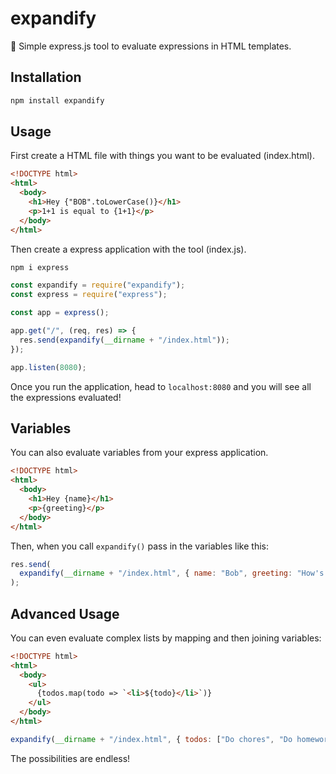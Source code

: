 # expandify

🚀 Simple express.js tool to evaluate expressions in HTML templates.

## Installation

```sh
npm install expandify
```

## Usage

First create a HTML file with things you want to be evaluated (index.html).

```html
<!DOCTYPE html>
<html>
  <body>
    <h1>Hey {"BOB".toLowerCase()}</h1>
    <p>1+1 is equal to {1+1}</p>
  </body>
</html>
```

Then create a express application with the tool (index.js).

```sh
npm i express
```

```js
const expandify = require("expandify");
const express = require("express");

const app = express();

app.get("/", (req, res) => {
  res.send(expandify(__dirname + "/index.html"));
});

app.listen(8080);
```

Once you run the application, head to `localhost:8080` and you will see all
the expressions evaluated!

## Variables

You can also evaluate variables from your express application.

```html
<!DOCTYPE html>
<html>
  <body>
    <h1>Hey {name}</h1>
    <p>{greeting}</p>
  </body>
</html>
```

Then, when you call ```expandify()``` pass in the variables like this:

```js
res.send(
  expandify(__dirname + "/index.html", { name: "Bob", greeting: "How's life!" })
);
```

## Advanced Usage
You can even evaluate complex lists by mapping and then joining variables:
```html
<!DOCTYPE html>
<html>
  <body>
    <ul>
      {todos.map(todo => `<li>${todo}</li>`)}
    </ul>
  </body>
</html>
```
```js
expandify(__dirname + "/index.html", { todos: ["Do chores", "Do homework"] })
```
The possibilities are endless!

